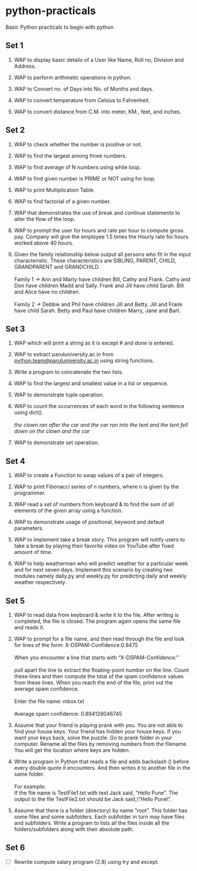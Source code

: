 # python-practicals
Basic Python practicals to begin with python

## Set 1
1. WAP to display basic details of a User like Name, Roll no, Division and Address.

2. WAP to perform arithmetic operations in python.

3. WAP to Convert no. of Days into No. of Months and days.

4. WAP to convert temperature from Celsius to Fahrenheit.

5. WAP to convert distance from C.M. into meter, KM., feet, and inches.

## Set 2
1. WAP to check whether the number is positive or not.

2. WAP to find the largest among three numbers.

3. WAP to find average of N numbers using while loop.

4. WAP to find given number is PRIME or NOT using for loop.
5. WAP to print Multiplication Table.

6. WAP to find factorial of a given number.

7. WAP that demonstrates the use of break and continue statements to alter the flow of the loop.

8. WAP to prompt the user for hours and rate per hour to compute gross pay. Company will give the employee 1.5 times the Hourly rate for hours worked above 40 hours.

9. Given the family relationship below output all persons who fit in the input characteristic. These characteristics are SIBLING, PARENT, CHILD, GRANDPARENT and GRANDCHILD. 
<br><br>Family 1 -> Ann and Marty have children Bill, Cathy and Frank. Cathy and Don have children Madd and Sally. Frank and Jill have child Sarah. Bill and Alice have no children.
<br><br>Family 2 -> Debbie and Phil have children Jill and Betty. Jill and Frank have child Sarah. Betty and Paul have children Marry, Jane and Bart.

## Set 3
1. WAP which will print a string as it is except # and done is entered.

2. WAP to extract paruluniversity.ac.in from python.team@paruluniversity.ac.in using string functions.

3. Write a program to concatenate the two lists.

4. WAP to find the largest and smallest value in a list or sequence.

5. WAP to demonstrate tuple operation.

6. WAP to count the occurrences of each word in the following sentence using dict().
<br><br> <i>the clown ran after the car
and the car ran into the tent
and the tent fell down on the
clown and the car</i>
7. WAP to demonstrate set operation.

## Set 4
1. WAP to create a Function to swap values of a pair of integers.

2. WAP to print Fibonacci series of n numbers, where n is given by the programmer.

3. WAP read a set of numbers from keyboard & to find the sum of all elements of the given array using a function.

4. WAP to demonstrate usage of positional, keyword and default parameters.

5. WAP to implement take a break story. This program will notify users to take a break by playing their favorite video on YouTube after fixed amount of time.

6. WAP to help weatherman
who will predict weather for a particular week and for next seven days. Implement this scenario by creating two modules namely daily.py and weekly.py for predicting daily and weekly weather respectively.

## Set 5
1. WAP to read data from keyboard & write it to the file. After writing is completed, the file is closed. The program again opens the same file and reads it.
2. WAP to prompt for a file name, and then read through the file and look for lines of
the form: X-DSPAM-Confidence:0.8475
<br><br>When you encounter a line that starts with “X-DSPAM-Confidence:” 
<br><br>pull apart the line to extract the floating-point number on the line. Count these lines and then compute the total of the spam confidence values from these lines. When you reach the end of the file, print out the average spam confidence.
<br><br>
Enter the file name: mbox.txt
<br><br>
Average spam confidence: 0.894128046745

3. Assume that your friend is playing prank with you. You are not able to find your house keys. Your friend has hidden your house keys. If you want your keys back, solve the puzzle. Go to prank folder in your computer. Rename all the files by removing numbers from the filename. You will get the location where keys are hidden.

4. Write a program in Python that reads a file and adds backslash (\) before every double quote it encounters. And then writes it to another file in the same folder.
<br><br>
For example:
<br>If the file name is TestFile1.txt with text Jack said, “Hello Pune”. The output to the file TestFile2.txt should be Jack said,\“Hello Pune\”.

5. Assume that there is a folder (directory) by name “root”. This folder has some files and some subfolders. Each subfolder in turn may have files and subfolders. Write a program to lists all the files inside all the folders/subfolders along with their absolute path.

## Set 6
 - [ ] Rewrite compute salary program (2.8) using try and except.